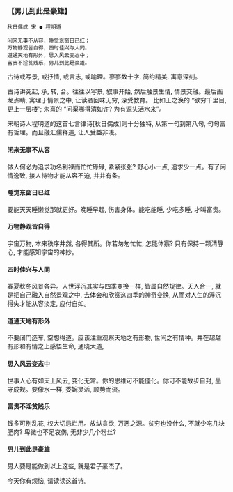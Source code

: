 ### 【男儿到此是豪雄】
~~~
秋日偶成 宋 ● 程明道

闲来无事不从容，睡觉东窗日已红；  
万物静观皆自得，四时佳兴与人同。  
道通天地有形外，思入风云变态中；  
富贵不淫贫贱乐，男儿到此是豪雄。
~~~

古诗或写景, 或抒情, 或言志, 或喻理。寥寥数十字, 简约精美, 寓意深刻。

古诗讲究起, 承, 转, 合。往往以写景, 叙事开始, 然后触景生情, 情景交融。最后画龙点睛, 寓理于情景之中, 让读者回味无穷, 深受教育。
比如王之涣的 “欲穷千里目, 更上一层楼”; 朱熹的 “问渠哪得清如许? 为有源头活水来”。

宋朝诗人程明道的这首七言律诗[秋日偶成]则十分独特, 从第一句到第八句, 句句富有哲理。而且融汇儒释道, 让人受益非浅。

#### 闲来无事不从容 
做人何必为追求功名利禄而忙忙碌碌, 紧紧张张? 野心小一点, 追求少一点。有了闲情逸致, 接人待物才能从容不迫, 井井有条。
#### 睡觉东窗日已红 
要能天天睡懒觉那就更好。晚睡早起, 伤害身体。能吃能睡, 少吃多睡, 才叫富贵。
#### 万物静观皆自得 
宇宙万物, 本来秩序井然, 各得其所。你若匆匆忙忙, 怎能体察? 只有保持一颗清静心, 才能感知宇宙的神妙。
#### 四时佳兴与人同 
春夏秋冬风景各异。人世浮沉其实与四季变换一样, 皆属自然规律。天人合一, 就是把自己融入自然景观之中, 去体会和欣赏这四季的神奇变换, 从而对人生的浮沉得失才能从容淡定, 应付自如。
#### 道通天地有形外 
不要闭门造车, 空想得道。应该注重观察天地之有形物, 世间之有情种。并在超越有形和有情之上感悟生命, 通晓大道,
#### 思入风云变态中 
世事人心有如天上风云, 变化无常。你的思维可不能僵化。你可不能故步自封, 墨守成规。要像水一样, 委婉灵活, 顺势而流。
#### 富贵不淫贫贱乐 
钱多可别乱花, 权大切忌烂用。放纵贪欲, 万恶之源。贫穷也没什么, 不就少吃几块肥肉? 卑微也不足哀伤, 无非少几个粉丝? 
#### 男儿到此是豪雄 
男人要是能做到以上这些, 就是君子豪杰了。

今天你有烦恼, 请读读这首诗。 
